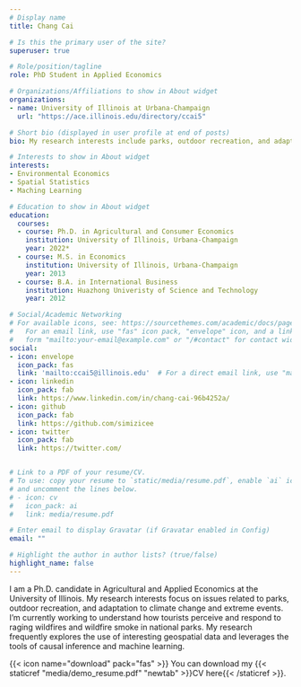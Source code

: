 ```yaml
---
# Display name
title: Chang Cai

# Is this the primary user of the site?
superuser: true

# Role/position/tagline
role: PhD Student in Applied Economics

# Organizations/Affiliations to show in About widget
organizations:
- name: University of Illinois at Urbana-Champaign
  url: "https://ace.illinois.edu/directory/ccai5"

# Short bio (displayed in user profile at end of posts)
bio: My research interests include parks, outdoor recreation, and adaptation to climate change and extreme events.

# Interests to show in About widget
interests:
- Environmental Economics
- Spatial Statistics
- Maching Learning

# Education to show in About widget
education:
  courses:
  - course: Ph.D. in Agricultural and Consumer Economics
    institution: University of Illinois, Urbana-Champaign
    year: 2022*
  - course: M.S. in Economics
    institution: University of Illinois, Urbana-Champaign
    year: 2013
  - course: B.A. in International Business
    institution: Huazhong Univeristy of Science and Technology
    year: 2012

# Social/Academic Networking
# For available icons, see: https://sourcethemes.com/academic/docs/page-builder/#icons
#   For an email link, use "fas" icon pack, "envelope" icon, and a link in the
#   form "mailto:your-email@example.com" or "/#contact" for contact widget.
social:
- icon: envelope
  icon_pack: fas
  link: 'mailto:ccai5@illinois.edu'  # For a direct email link, use "mailto:test@example.org".
- icon: linkedin
  icon_pack: fab
  link: https://www.linkedin.com/in/chang-cai-96b4252a/
- icon: github
  icon_pack: fab
  link: https://github.com/simizicee
- icon: twitter
  icon_pack: fab
  link: https://twitter.com/


# Link to a PDF of your resume/CV.
# To use: copy your resume to `static/media/resume.pdf`, enable `ai` icons in `params.toml`, 
# and uncomment the lines below.
# - icon: cv
#   icon_pack: ai
#   link: media/resume.pdf

# Enter email to display Gravatar (if Gravatar enabled in Config)
email: ""

# Highlight the author in author lists? (true/false)
highlight_name: false
---
```


I am a Ph.D. candidate in Agricultural and Applied Economics at the University of Illinois. My research interests focus on issues related to parks, outdoor recreation, and adaptation to climate change and extreme events. I’m currently working to understand how tourists perceive and respond to raging wildfires and wildfire smoke in national parks. My research frequently explores the use of interesting geospatial data and leverages the tools of causal inference and machine learning. 

{{< icon name="download" pack="fas" >}} You can download my {{< staticref "media/demo_resume.pdf" "newtab" >}}CV here{{< /staticref >}}.

